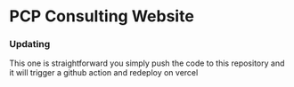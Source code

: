 # PCP Consulting Website
### Updating
This one is straightforward you simply push the code to this repository and it will trigger a github action and redeploy on vercel
